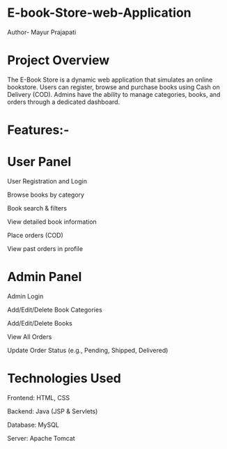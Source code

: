 # E-book-Store-web-Application
Author- Mayur Prajapati

# Project Overview

   The E-Book Store is a dynamic web application that simulates an online bookstore. Users can register, browse and purchase books using Cash on Delivery (COD). Admins have the ability to manage categories, books, and orders through a dedicated dashboard.

# Features:-

# User Panel

  User Registration and Login

  Browse books by category

  Book search & filters

  View detailed book information

  Place orders (COD)

  View past orders in profile


# Admin Panel

  Admin Login

  Add/Edit/Delete Book Categories
  
  Add/Edit/Delete Books
  
  View All Orders
  
  Update Order Status (e.g., Pending, Shipped, Delivered)


# Technologies Used

  Frontend: HTML, CSS
  
  Backend: Java (JSP & Servlets)
  
  Database: MySQL
  
  Server: Apache Tomcat

